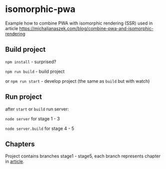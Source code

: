 # isomorphic-pwa
Example how to combine PWA with isomorphic rendering (SSR) used in article https://michaljanaszek.com/blog/combine-pwa-and-isomorphic-rendering

## Build project
`npm install` - surprised? 

`npm run build` - build project

or `npm run start` - develop project  (the same as `build` but with watch)


## Run project
after `start` or `build` run server:

`node server` for stage 1 - 3

`node server.build` for stage 4 - 5

## Chapters
Project contains branches stage1 - stage5, each branch represents chapter in [article](https://michaljanaszek.com/blog/combine-pwa-and-isomorphic-rendering).
